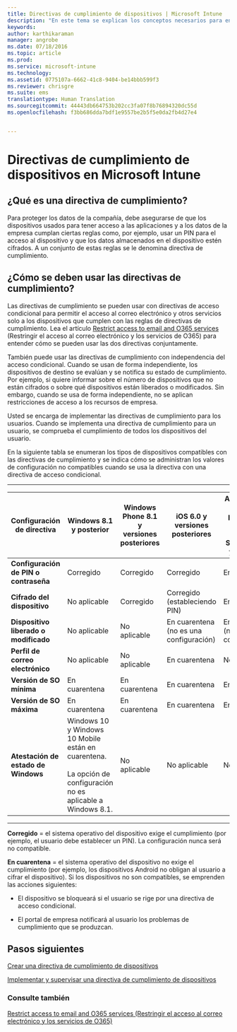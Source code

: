 ```yaml
---
title: Directivas de cumplimiento de dispositivos | Microsoft Intune
description: "En este tema se explican los conceptos necesarios para entender qué son las directivas de cumplimiento de dispositivos y cómo funcionan."
keywords: 
author: karthikaraman
manager: angrobe
ms.date: 07/18/2016
ms.topic: article
ms.prod: 
ms.service: microsoft-intune
ms.technology: 
ms.assetid: 0775107a-6662-41c8-9404-be14bbb599f3
ms.reviewer: chrisgre
ms.suite: ems
translationtype: Human Translation
ms.sourcegitcommit: 44443db664753b202cc3fa07f8b76894320dc55d
ms.openlocfilehash: f3bb686dda7bdf1e9557be2b5f5e0da2fb4d27e4


---
```


# Directivas de cumplimiento de dispositivos en Microsoft Intune
## ¿Qué es una directiva de cumplimiento?
Para proteger los datos de la compañía, debe asegurarse de que los dispositivos usados para tener acceso a las aplicaciones y a los datos de la empresa cumplan ciertas reglas como, por ejemplo, usar un PIN para el acceso al dispositivo y que los datos almacenados en el dispositivo estén cifrados. A un conjunto de estas reglas se le denomina directiva de cumplimiento.

## ¿Cómo se deben usar las directivas de cumplimiento?
Las directivas de cumplimiento se pueden usar con directivas de acceso condicional para permitir el acceso al correo electrónico y otros servicios solo a los dispositivos que cumplen con las reglas de directivas de cumplimiento. Lea el artículo [Restrict access to email and O365 services](restrict-access-to-email-and-o365-services-with-microsoft-intune.md) (Restringir el acceso al correo electrónico y los servicios de O365) para entender cómo se pueden usar las dos directivas conjuntamente.

También puede usar las directivas de cumplimiento con independencia del acceso condicional. Cuando se usan de forma independiente, los dispositivos de destino se evalúan y se notifica su estado de cumplimiento. Por ejemplo, si quiere informar sobre el número de dispositivos que no están cifrados o sobre qué dispositivos están liberados o modificados. Sin embargo, cuando se usa de forma independiente, no se aplican restricciones de acceso a los recursos de empresa.

Usted se encarga de implementar las directivas de cumplimiento para los usuarios. Cuando se implementa una directiva de cumplimiento para un usuario, se comprueba el cumplimiento de todos los dispositivos del usuario.

En la siguiente tabla se enumeran los tipos de dispositivos compatibles con las directivas de cumplimiento y se indica cómo se administran los valores de configuración no compatibles cuando se usa la directiva con una directiva de acceso condicional.

--------------

|Configuración de directiva| Windows 8.1 y posterior| Windows Phone 8.1 y versiones posteriores| iOS 6.0 y versiones posteriores|Android 4.0 y versiones posteriores<br/>Samsung KNOX Standard 4.0 y posterior|
|-----|----|----|----|----|
|**Configuración de PIN o contraseña** |Corregido|Corregido|Corregido|En cuarentena|
|**Cifrado del dispositivo**|No aplicable|Corregido|Corregido (estableciendo PIN)|En cuarentena|
|**Dispositivo liberado o modificado**|No aplicable|No aplicable|En cuarentena (no es una configuración)|En cuarentena (no es una configuración)|
|**Perfil de correo electrónico**|No aplicable|No aplicable|En cuarentena|No aplicable|
|**Versión de SO mínima**|En cuarentena|En cuarentena|En cuarentena|En cuarentena|
|**Versión de SO máxima**|En cuarentena| En cuarentena| En cuarentena| En cuarentena|
|**Atestación de estado de Windows**|Windows 10 y Windows 10 Mobile están en cuarentena.<br /><br />La opción de configuración no es aplicable a Windows 8.1.|No aplicable|No aplicable|No aplicable|
--------------
**Corregido** = el sistema operativo del dispositivo exige el cumplimiento (por ejemplo, el usuario debe establecer un PIN).  La configuración nunca será no compatible.

**En cuarentena** = el sistema operativo del dispositivo no exige el cumplimiento (por ejemplo, los dispositivos Android no obligan al usuario a cifrar el dispositivo). Si los dispositivos no son compatibles, se emprenden las acciones siguientes:

-   El dispositivo se bloqueará si el usuario se rige por una directiva de acceso condicional.

-   El portal de empresa notificará al usuario los problemas de cumplimiento que se produzcan.

## Pasos siguientes
[Crear una directiva de cumplimiento de dispositivos](create-a-device-compliance-policy-in-microsoft-intune.md)

[Implementar y supervisar una directiva de cumplimiento de dispositivos](deploy-and-monitor-a-device-compliance-policy-in-microsoft-intune.md)

### Consulte también
[Restrict access to email and O365 services (Restringir el acceso al correo electrónico y los servicios de O365)](restrict-access-to-email-and-o365-services-with-microsoft-intune.md)



<!--HONumber=Sep16_HO1-->


